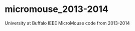 micromouse_2013-2014
====================

University at Buffalo IEEE MicroMouse code from 2013-2014
